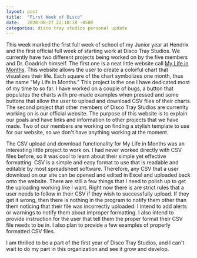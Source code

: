 ```yaml
---
layout: post
title:  "First Week of Disco"
date:   2020-08-27 22:10:38 -0500
categories: disco tray studios personal update
---
```

This week marked the first full week of school of my Junior year at Hendrix and the first official full week of starting work at Disco Tray Studios. We currently have two different projects being worked on by the five members and Dr. Goadrich himself. The first one is a neat little website call [My Life in Months][my-life-in-months]. This website allows the user to create a colorful chart that visualizes their life. Each square of the chart symbolizes one month, thus the name "My Life in Months." This project is the one I have dedicated most of my time to so far. I have worked on a couple of bugs, a button that populates the charts with pre-made examples when pressed and some buttons that allow the user to upload and download CSV files of their charts. The second project that other members of Disco Tray Studios are currenlty working on is our official website. The purpose of this website is to explain our goals and have links and information to other projects that we have made. Two of our members are working on finding a stylish template to use for our website, so we don't have anything working at the moment.

The CSV upload and download functionality for My Life in Months was an interesting little project to work on. I had never worked directly with CSV files before, so it was cool to learn about their simple yet effective formatting. CSV is a simple and easy format to use that is readable and editable by most spreadsheet software. Therefore, any CSV that a user download on our site can be opened and edited in Excel and uploaded back onto the website. There are still a few things that I need to polish up to get the uploading working like I want. Right now there is are strict rules that a user needs to follow in their CSV if they wish to successfully upload. If they get it wrong, then there is nothing in the program to notify them other than them noticing that their file was incorrectly uploaded. I intend to add alerts or warnings to notify them about improper formatting. I also intend to provide instruction for the user that tell them the proper format their CSV file needs to be in. I also plan to provide a few examples of properly formatted CSV files. 

I am thrilled to be a part of the first year of Disco Tray Studios, and I can't wait to do my part in this organization and see it grow and develop. 

[my-life-in-months]: https://discotraystudios.github.io/my-life-in-months/
